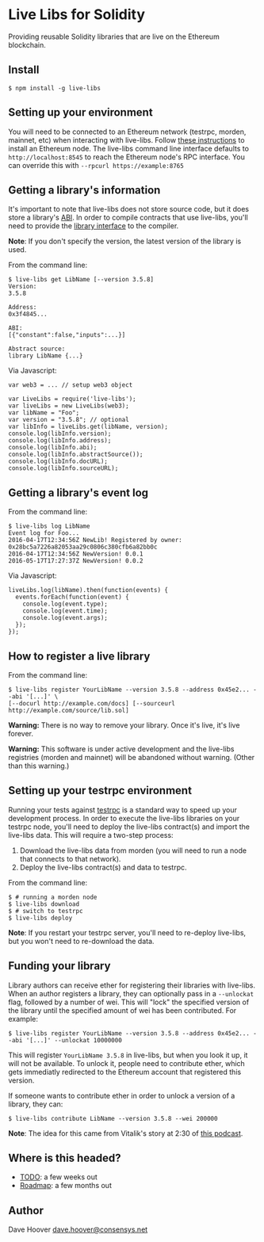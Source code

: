 # Live Libs for Solidity

Providing reusable Solidity libraries that are live on the Ethereum blockchain.

## Install

    $ npm install -g live-libs

## Setting up your environment

You will need to be connected to an Ethereum network (testrpc, morden, mainnet, etc) when interacting with live-libs. Follow [these instructions](https://ethereum.gitbooks.io/frontier-guide/content/getting_a_client.html) to install an Ethereum node. The live-libs command line interface defaults to `http://localhost:8545` to reach the Ethereum node's RPC interface. You can override this with `--rpcurl https://example:8765`

## Getting a library's information

It's important to note that live-libs does not store source code, but it does store a library's [ABI](https://github.com/ethereum/wiki/wiki/Ethereum-Contract-ABI). In order to compile contracts that use live-libs, you'll need to provide the [library interface](https://github.com/ethereum/wiki/wiki/Solidity-Features#interface-contracts) to the compiler.

__Note__: If you don't specify the version, the latest version of the library is used.

From the command line:

    $ live-libs get LibName [--version 3.5.8]
    Version:
    3.5.8

    Address:
    0x3f4845...

    ABI:
    [{"constant":false,"inputs":...}]

    Abstract source:
    library LibName {...}

Via Javascript:

    var web3 = ... // setup web3 object

    var LiveLibs = require('live-libs');
    var liveLibs = new LiveLibs(web3);
    var libName = "Foo";
    var version = "3.5.8"; // optional
    var libInfo = liveLibs.get(libName, version);
    console.log(libInfo.version);
    console.log(libInfo.address);
    console.log(libInfo.abi);
    console.log(libInfo.abstractSource());
    console.log(libInfo.docURL);
    console.log(libInfo.sourceURL);

## Getting a library's event log

From the command line:

    $ live-libs log LibName
    Event log for Foo...
    2016-04-17T12:34:56Z NewLib! Registered by owner: 0x28bc5a7226a82053aa29c0806c380cfb6a82bb0c
    2016-04-17T12:34:56Z NewVersion! 0.0.1
    2016-05-17T17:27:37Z NewVersion! 0.0.2

Via Javascript:

    liveLibs.log(libName).then(function(events) {
      events.forEach(function(event) {
        console.log(event.type);
        console.log(event.time);
        console.log(event.args);
      });
    });

## How to register a live library

From the command line:

    $ live-libs register YourLibName --version 3.5.8 --address 0x45e2... --abi '[...]' \
    [--docurl http://example.com/docs] [--sourceurl http://example.com/source/lib.sol]

__Warning:__ There is no way to remove your library. Once it's live, it's live forever.

__Warning:__ This software is under active development and the live-libs registries (morden and mainnet) will be abandoned without warning. (Other than this warning.)

## Setting up your testrpc environment

Running your tests against [testrpc](https://github.com/ethereumjs/testrpc) is a standard way to speed up your development process. In order to execute the live-libs libraries on your testrpc node, you'll need to deploy the live-libs contract(s) and import the live-libs data. This will require a two-step process:

1. Download the live-libs data from morden (you will need to run a node that connects to that network).
2. Deploy the live-libs contract(s) and data to testrpc.

From the command line:

    $ # running a morden node
    $ live-libs download
    $ # switch to testrpc
    $ live-libs deploy

__Note__: If you restart your testrpc server, you'll need to re-deploy live-libs, but you won't need to re-download the data.

## Funding your library

Library authors can receive ether for registering their libraries with live-libs. When an author registers a library, they can optionally pass in a `--unlockat` flag, followed by a number of wei. This will "lock" the specified version of the library until the specified amount of wei has been contributed. For example:

    $ live-libs register YourLibName --version 3.5.8 --address 0x45e2... --abi '[...]' --unlockat 10000000

This will register `YourLibName 3.5.8` in live-libs, but when you look it up, it will not be available. To unlock it, people need to contribute ether, which gets immediatly redirected to the Ethereum account that registered this version.

If someone wants to contribute ether in order to unlock a version of a library, they can:

    $ live-libs contribute LibName --version 3.5.8 --wei 200000

__Note__: The idea for this came from Vitalik's story at 2:30 of [this podcast](http://futurethinkers.org/vitalik-buterin-ethereum-decentralized-future/).

## Where is this headed?

* [TODO](https://github.com/ConsenSys/live-libs/blob/master/TODO.md): a few weeks out
* [Roadmap](https://github.com/ConsenSys/live-libs/wiki/Roadmap): a few months out

## Author

Dave Hoover <dave.hoover@consensys.net>
